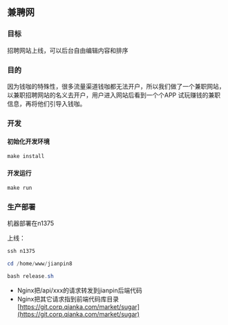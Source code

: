 
## 兼聘网 

### 目标

招聘网站上线，可以后台自由编辑内容和排序

### 目的 

因为钱咖的特殊性，很多流量渠道钱咖都无法开户，所以我们做了一个兼职网站，以兼职招聘网站的名义去开户，用户进入网站后看到一个个APP
试玩赚钱的兼职信息，再将他们引导入钱咖。

### 开发


#### 初始化开发环境

```powershell
make install
```

#### 开发运行

```powershell
make run
```

### 生产部署

机器部署在n1375

上线：

```powershell
ssh n1375

cd /home/www/jianpin8

bash release.sh
```

+ Nginx把/api/xxx的请求转发到jianpin后端代码
+ Nginx把其它请求指到前端代码库目录 [https://git.corp.qianka.com/market/sugar](https://git.corp.qianka.com/market/sugar)